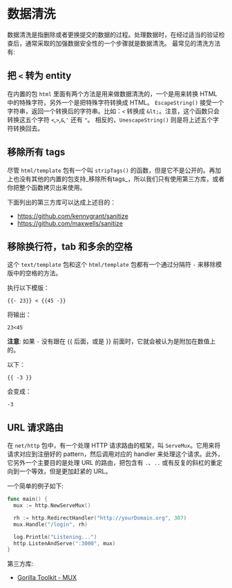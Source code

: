 数据清洗
============

数据清洗是指删除或者更换提交的数据的过程。处理数据时，在经过适当的验证检查后，通常采取的加强数据安全性的一个步骤就是数据清洗。
最常见的清洗方法有:

## 把 `<` 转为 entity

在内置的包 `html` 里面有两个方法是用来做数据清洗的，一个是用来转换 HTML 中的特殊字符，另外一个是把特殊字符转换成 HTML。
`EscapeString()` 接受一个字符串，返回一个转换后的字符串。比如：`<` 转换成 `&lt;`。注意，这个函数只会转换这五个字符 `<`,`>`,`&`,`'` 还有 `"`。
相反的，`UnescapeString()` 则是将上述五个字符转换回去。

## 移除所有 tags

尽管 `html/template` 包有一个叫 `stripTags()` 的函数，但是它不是公开的。再加上也没有其他的内置的包支持_移除所有tags_，所以我们只有使用第三方库，或者你把整个函数拷贝出来使用。

下面列出的第三方库可以达成上述目的：

* https://github.com/kennygrant/sanitize
* https://github.com/maxwells/sanitize

## 移除换行符，tab 和多余的空格

这个 `text/template` 包和这个 `html/template` 包都有一个通过分隔符 `-` 来移除模版中的空格的方法。

执行以下模版：

```
{{- 23}} < {{45 -}}
```

将输出：

```
23<45
```

**注意**: 如果 `-` 没有跟在 {{ 后面，或是 }} 前面时，它就会被认为是附加在数值上的。

以下：

```
{{ -3 }}
```

会变成：

```
-3
```

## URL 请求路由

在 `net/http` 包中，有一个处理 HTTP 请求路由的框架，叫 `ServeMux`。它用来将请求对应到注册好的 pattern，然后调用对应的 handler 来处理这个请求。此外，它另外一个主要目的是处理 URL 的路由，把包含有 `.`、`..` 或有反复的斜杠的重定向到一个等效，但是更加赶紧的 URL。

一个简单的例子如下:

```go
func main() {
  mux := http.NewServeMux()

  rh := http.RedirectHandler("http://yourDomain.org", 307)
  mux.Handle("/login", rh)

  log.Println("Listening...")
  http.ListenAndServe(":3000", mux)
}
```

第三方库:

* [Gorilla Toolkit - MUX][1]

[1]: http://www.gorillatoolkit.org/pkg/mux
